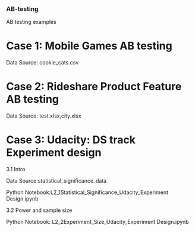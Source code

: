 ### AB-testing
AB testing examples

# Case 1: Mobile Games AB testing

Data Source: cookie_cats.csv


# Case 2: Rideshare Product Feature AB testing

Data Source: test.xlsx,city.xlsx


# Case 3: Udacity: DS track Experiment design 

3.1 Intro

Data Source:statistical_significance_data

Python Notebook:L2_1Statistical_Significance_Udacity_Experiment Design.ipynb

3.2 Power and sample size

Python Notebook: L2_2Experiment_Size_Udacity_Experiment Design.ipynb
